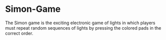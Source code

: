 # Simon-Game
The Simon game is the exciting electronic game of lights in which players must repeat random sequences of lights by pressing the colored pads in the correct order.
